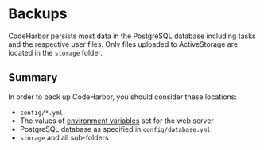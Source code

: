 # Backups

CodeHarbor persists most data in the PostgreSQL database including tasks and the respective user files. Only files uploaded to ActiveStorage are located in the `storage` folder.

## Summary

In order to back up CodeHarbor, you should consider these locations:

- `config/*.yml`
- The values of [environment variables](environment_variables.md) set for the web server
- PostgreSQL database as specified in `config/database.yml`
- `storage` and all sub-folders
